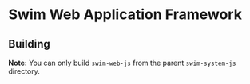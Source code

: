# Swim Web Application Framework

## Building

**Note:** You can only build `swim-web-js` from the parent `swim-system-js`
directory.
